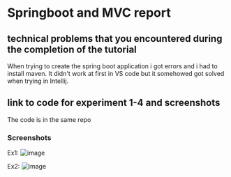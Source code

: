 # Springboot and MVC report

## technical problems that you encountered during the completion of the tutorial
When trying to create the spring boot application i got errors and i had to install maven. It didn't work at first in VS code but it somehowed got solved when trying in Intellij.

## link to code for experiment 1-4 and screenshots
The code is in the same repo

### Screenshots
Ex1:
![image](https://github.com/h591304/DAT250_ex/assets/61086707/2c1fe856-644f-4b95-ade5-b333931a4e4e)

Ex2:
![image](https://github.com/h591304/DAT250_ex/assets/61086707/d6252502-79b9-4c8d-bb5e-aa396efca41b)


